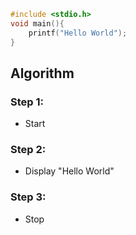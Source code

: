 ```c
#include <stdio.h>
void main(){
    printf("Hello World");
}
```

## Algorithm

### Step 1:
- Start

### Step 2:
- Display "Hello World"

### Step 3:
- Stop
